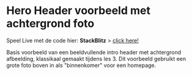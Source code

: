 # Hero Header voorbeeld met achtergrond foto

Speel Live met de code hier: **StackBlitz** > [click here!](https://stackblitz.com/github/davidvandenbor/hero-header-voorbeeld)

Basis voorbeeld van een beeldvullende intro header met achtergrond afbeelding, klassikaal gemaakt tijdens les 3. Dit voorbeeld gebruikt een grote foto boven in als "binnenkomer" voor een homepage.
